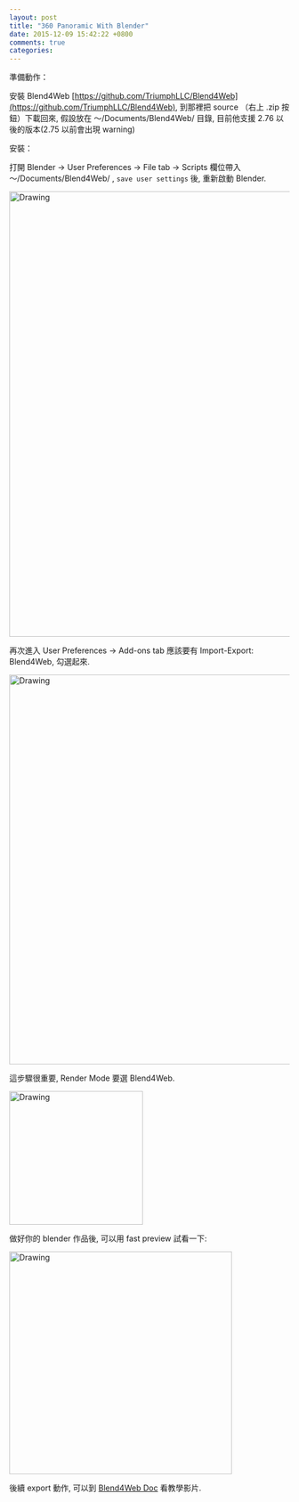 ```yaml
---
layout: post
title: "360 Panoramic With Blender"
date: 2015-12-09 15:42:22 +0800
comments: true
categories: 
---
```

準備動作：

安裝 Blend4Web [https://github.com/TriumphLLC/Blend4Web](https://github.com/TriumphLLC/Blend4Web), 到那裡把 source （右上 .zip 按鈕）下載回來, 假設放在 ～/Documents/Blend4Web/ 目錄, 目前他支援 2.76 以後的版本(2.75 以前會出現 warning) 

安裝：

打開 Blender -> User Preferences -> File tab -> Scripts 欄位帶入  ～/Documents/Blend4Web/ , `save user settings` 後, 重新啟動 Blender.

<img src="http://coding-addict.com/pictures/blender/blend4web setup script source.png" alt="Drawing" style="width: 800px;"/>

再次進入 User Preferences -> Add-ons tab 應該要有 Import-Export: Blend4Web, 勾選起來.

<img src="http://coding-addict.com/pictures/blender/blend4web add-ons.png" alt="Drawing" style="width: 700px;"/>

這步驟很重要, Render Mode 要選 Blend4Web.

<img src="http://coding-addict.com/pictures/blender/blend4web select render mode.png" alt="Drawing" style="width: 240px;"/>

做好你的 blender 作品後, 可以用 fast preview 試看一下:

<img src="http://coding-addict.com/pictures/blender/blend4web render tab.png" alt="Drawing" style="width: 400px;"/>

後續 export 動作, 可以到 [Blend4Web Doc](https://www.blend4web.com/en/doc/) 看教學影片.